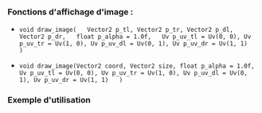 ### Fonctions d'affichage d'image :
- `void draw_image(  
			Vector2 p_tl, Vector2 p_tr, Vector2 p_dl, Vector2 p_dr,  
			float p_alpha = 1.0f,  
			Uv p_uv_tl = Uv(0, 0), Uv p_uv_tr = Uv(1, 0), Uv p_uv_dl = Uv(0, 1), Uv p_uv_dr = Uv(1, 1)  
		)`

- `void draw_image(Vector2 coord, Vector2 size, float p_alpha = 1.0f,  
			Uv p_uv_tl = Uv(0, 0), Uv p_uv_tr = Uv(1, 0), Uv p_uv_dl = Uv(0, 1), Uv p_uv_dr = Uv(1, 1)  
		)`

### Exemple d'utilisation
